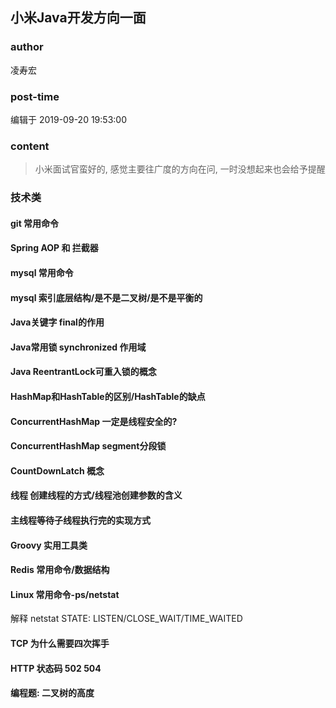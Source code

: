 ## 小米Java开发方向一面
### author 
凌寿宏
### post-time 

编辑于  2019-09-20 19:53:00
### content 
<div class="post-topic-des nc-post-content">
 <blockquote>
  <p>
   小米面试官蛮好的, 感觉主要往广度的方向在问, 一时没想起来也会给予提醒
  </p>
 </blockquote>
 <h3>
  技术类
 </h3>
 <h4>
  git 常用命令
 </h4>
 <h4>
  Spring AOP 和 拦截器
 </h4>
 <h4>
  mysql 常用命令
 </h4>
 <h4>
  mysql 索引底层结构/是不是二叉树/是不是平衡的
 </h4>
 <h4>
  Java关键字 final的作用
 </h4>
 <h4>
  Java常用锁 synchronized 作用域
 </h4>
 <h4>
  Java ReentrantLock可重入锁的概念
 </h4>
 <h4>
  HashMap和HashTable的区别/HashTable的缺点
 </h4>
 <h4>
  ConcurrentHashMap 一定是线程安全的?
 </h4>
 <h4>
  ConcurrentHashMap segment分段锁
 </h4>
 <h4>
  CountDownLatch 概念
 </h4>
 <h4>
  线程 创建线程的方式/线程池创建参数的含义
 </h4>
 <h4>
  主线程等待子线程执行完的实现方式
 </h4>
 <h4>
  Groovy 实用工具类
 </h4>
 <h4>
  Redis 常用命令/数据结构
 </h4>
 <h4>
  Linux 常用命令-ps/netstat
 </h4>
 <p>
  解释 netstat STATE: LISTEN/CLOSE_WAIT/TIME_WAITED
 </p>
 <h4>
  TCP 为什么需要四次挥手
 </h4>
 <h4>
  HTTP 状态码 502 504
 </h4>
 <h4>
  编程题: 二叉树的高度
 </h4>
</div>
